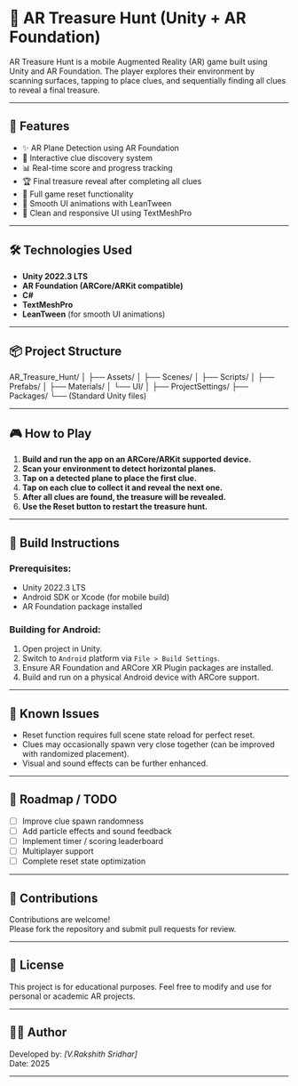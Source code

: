 # 🧭 AR Treasure Hunt (Unity + AR Foundation)

AR Treasure Hunt is a mobile Augmented Reality (AR) game built using Unity and AR Foundation. The player explores their environment by scanning surfaces, tapping to place clues, and sequentially finding all clues to reveal a final treasure.

---

## 🚀 Features

- ✨ AR Plane Detection using AR Foundation
- 🔎 Interactive clue discovery system
- 📊 Real-time score and progress tracking
- 🏆 Final treasure reveal after completing all clues
- 🔄 Full game reset functionality
- 🎯 Smooth UI animations with LeanTween
- 🎨 Clean and responsive UI using TextMeshPro

---

## 🛠️ Technologies Used

- **Unity 2022.3 LTS**
- **AR Foundation (ARCore/ARKit compatible)**
- **C#**
- **TextMeshPro**
- **LeanTween** (for smooth UI animations)

---

## 📦 Project Structure

AR_Treasure_Hunt/
│
├── Assets/
│ ├── Scenes/
│ ├── Scripts/
│ ├── Prefabs/
│ ├── Materials/
│ └── UI/
│
├── ProjectSettings/
├── Packages/
└── (Standard Unity files)

---

## 🎮 How to Play

1. **Build and run the app on an ARCore/ARKit supported device.**
2. **Scan your environment to detect horizontal planes.**
3. **Tap on a detected plane to place the first clue.**
4. **Tap on each clue to collect it and reveal the next one.**
5. **After all clues are found, the treasure will be revealed.**
6. **Use the Reset button to restart the treasure hunt.**

---

## 📱 Build Instructions

### Prerequisites:

- Unity 2022.3 LTS
- Android SDK or Xcode (for mobile build)
- AR Foundation package installed

### Building for Android:

1. Open project in Unity.
2. Switch to `Android` platform via `File > Build Settings`.
3. Ensure AR Foundation and ARCore XR Plugin packages are installed.
4. Build and run on a physical Android device with ARCore support.

---

## 🐛 Known Issues

- Reset function requires full scene state reload for perfect reset.
- Clues may occasionally spawn very close together (can be improved with randomized placement).
- Visual and sound effects can be further enhanced.

---

## 📌 Roadmap / TODO

- [ ] Improve clue spawn randomness
- [ ] Add particle effects and sound feedback
- [ ] Implement timer / scoring leaderboard
- [ ] Multiplayer support
- [ ] Complete reset state optimization

---

## 🤝 Contributions

Contributions are welcome!  
Please fork the repository and submit pull requests for review.

---

## 📄 License

This project is for educational purposes. Feel free to modify and use for personal or academic AR projects.

---

## 👨‍💻 Author

Developed by: *[V.Rakshith Sridhar]*  
Date: 2025

---


